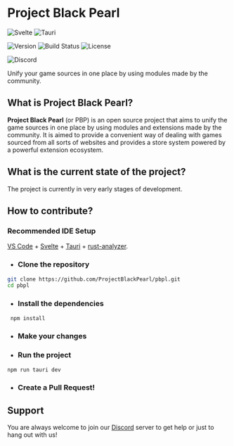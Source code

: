 # Project Black Pearl

![Svelte](https://img.shields.io/badge/Svelte-4A4A55?style=for-the-badge&logo=svelte&logoColor=FF3E00 "Svelte") ![Tauri](https://img.shields.io/badge/Tauri-4A4A55?style=for-the-badge&logo=tauri&logoColor=00D1B2 "Tauri")

![Version](https://img.shields.io/badge/Version-0.1.0-blue?style=for-the-badge) ![Build Status](https://img.shields.io/badge/Status-Alpha-red?style=for-the-badge) ![License](https://img.shields.io/badge/License-BSD-blue?style=for-the-badge)

![Discord](https://img.shields.io/discord/1031496547696914482?label=Discord&logo=discord&logoColor=white&style=for-the-badge)

Unify your game sources in one place by using modules made by the community.

## What is Project Black Pearl?

**Project Black Pearl** (or PBP) is an open source project that aims to unify the game sources in one place by using modules and extensions made by the community. It is aimed to provide a convenient way of dealing with games sourced from all sorts of websites and provides a store system powered by a powerful extension ecosystem.

## What is the current state of the project?

The project is currently in very early stages of development.

## How to contribute?

### Recommended IDE Setup

[VS Code](https://code.visualstudio.com/) + [Svelte](https://marketplace.visualstudio.com/items?itemName=svelte.svelte-vscode) + [Tauri](https://marketplace.visualstudio.com/items?itemName=tauri-apps.tauri-vscode) + [rust-analyzer](https://marketplace.visualstudio.com/items?itemName=rust-lang.rust-analyzer).

* ### Clone the repository

```bash
git clone https://github.com/ProjectBlackPearl/pbpl.git
cd pbpl
```

* ### Install the dependencies

```bash
 npm install
```

* ### Make your changes
* ### Run the project

```bash
npm run tauri dev
```

* ### Create a Pull Request!

## Support

You are always welcome to join our [Discord](https://discord.gg/NMwySKFjQY) server to get help or just to hang out with us!
